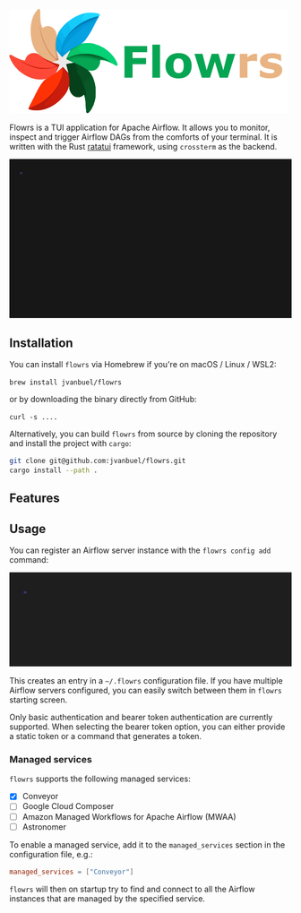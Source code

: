 ![flowrs_logo](./image/README/1683789045509.png)

Flowrs is a TUI application for Apache Airflow. It allows you to monitor, inspect and trigger Airflow DAGs from the comforts of your terminal. It is written with the Rust [ratatui](https://github.com/tui-rs-revival/ratatui) framework, using `crossterm` as the backend.

![flowrs demo](./vhs/flowrs.gif)

## Installation

You can install `flowrs` via Homebrew if you're on macOS / Linux / WSL2:

`brew install jvanbuel/flowrs`

or by downloading the binary directly from GitHub:

`curl -s ....`

Alternatively, you can build `flowrs` from source by cloning the repository and install the project with `cargo`:

```bash
git clone git@github.com:jvanbuel/flowrs.git
cargo install --path .
```

## Features

## Usage

You can register an Airflow server instance with the `flowrs config add` command:

![flowrs config add demo](./vhs/add_config.gif)

This creates an entry in a `~/.flowrs` configuration file. If you have multiple Airflow servers configured, you can easily switch between them in `flowrs` starting screen.

Only basic authentication and bearer token authentication are currently supported. When selecting the bearer token option, you can either provide a static token or a command that generates a token.

### Managed services

`flowrs` supports the following managed services:

- [x] Conveyor
- [ ] Google Cloud Composer
- [ ] Amazon Managed Workflows for Apache Airflow (MWAA)
- [ ] Astronomer

To enable a managed service, add it to the `managed_services` section in the configuration file, e.g.:

```toml
managed_services = ["Conveyor"]
```

`flowrs` will then on startup try to find and connect to all the Airflow instances that are managed by the specified service.
